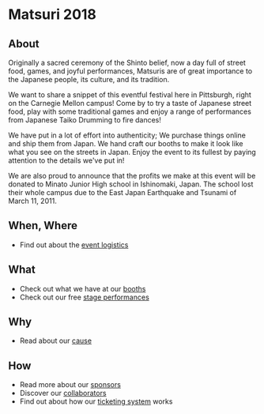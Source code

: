 # Matsuri 2018

## About

Originally a sacred ceremony of the Shinto belief, 
now a day full of street food, games, and joyful performances, 
Matsuris are of great importance to the Japanese people, its culture, and its tradition.

We want to share a snippet of this eventful festival here in Pittsburgh, 
right on the Carnegie Mellon campus! Come by to try a taste of Japanese street food, 
play with some traditional games and enjoy a range of performances from Japanese Taiko Drumming to fire dances!

We have put in a lot of effort into authenticity; 
We purchase things online and ship them from Japan. 
We hand craft our booths to make it look like what you see on the streets in Japan. 
Enjoy the event to its fullest by paying attention to the details we've put in!

We are also proud to announce that the profits we make at this event will be 
donated to Minato Junior High school in Ishinomaki, Japan. 
The school lost their whole campus due to the East Japan Earthquake and Tsunami of March 11, 2011. 

## When, Where

- Find out about the [event logistics](/matsuri/logistics)

## What

- Check out what we have at our [booths](/matsuri/booths)
- Check out our free [stage performances](/matsuri/stage)

## Why

- Read about our [cause](/matsuri/cause)

## How

- Read more about our [sponsors](/sponsors)
- Discover our [collaborators](/matsuri/j@cmu)
- Find out about how our [ticketing system](/matsuri/tickets) works

